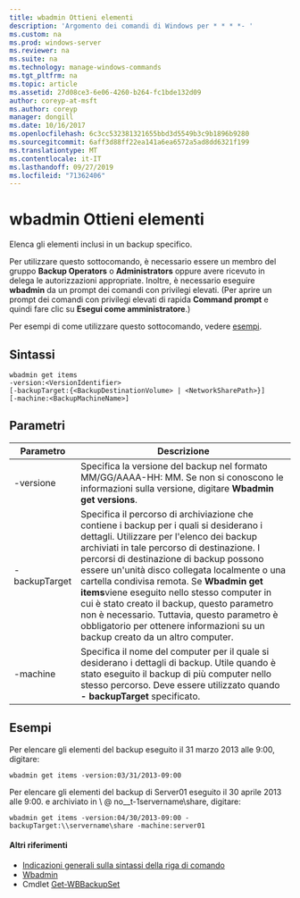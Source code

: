 ```yaml
---
title: wbadmin Ottieni elementi
description: 'Argomento dei comandi di Windows per * * * *- '
ms.custom: na
ms.prod: windows-server
ms.reviewer: na
ms.suite: na
ms.technology: manage-windows-commands
ms.tgt_pltfrm: na
ms.topic: article
ms.assetid: 27d08ce3-6e06-4260-b264-fc1bde132d09
author: coreyp-at-msft
ms.author: coreyp
manager: dongill
ms.date: 10/16/2017
ms.openlocfilehash: 6c3cc532381321655bbd3d5549b3c9b1896b9280
ms.sourcegitcommit: 6aff3d88ff22ea141a6ea6572a5ad8dd6321f199
ms.translationtype: MT
ms.contentlocale: it-IT
ms.lasthandoff: 09/27/2019
ms.locfileid: "71362406"
---
```

# <a name="wbadmin-get-items"></a>wbadmin Ottieni elementi



Elenca gli elementi inclusi in un backup specifico.

Per utilizzare questo sottocomando, è necessario essere un membro del gruppo **Backup Operators** o **Administrators** oppure avere ricevuto in delega le autorizzazioni appropriate. Inoltre, è necessario eseguire **wbadmin** da un prompt dei comandi con privilegi elevati. (Per aprire un prompt dei comandi con privilegi elevati di rapida **Command prompt** e quindi fare clic su **Esegui come amministratore**.)

Per esempi di come utilizzare questo sottocomando, vedere [esempi](#BKMK_examples).

## <a name="syntax"></a>Sintassi

```
wbadmin get items
-version:<VersionIdentifier>
[-backupTarget:{<BackupDestinationVolume> | <NetworkSharePath>}]
[-machine:<BackupMachineName>]
```

## <a name="parameters"></a>Parametri

|Parametro|Descrizione|
|---------|-----------|
|-versione|Specifica la versione del backup nel formato MM/GG/AAAA-HH: MM. Se non si conoscono le informazioni sulla versione, digitare **Wbadmin get versions**.|
|-backupTarget|Specifica il percorso di archiviazione che contiene i backup per i quali si desiderano i dettagli. Utilizzare per l'elenco dei backup archiviati in tale percorso di destinazione. I percorsi di destinazione di backup possono essere un'unità disco collegata localmente o una cartella condivisa remota. Se **Wbadmin get items**viene eseguito nello stesso computer in cui è stato creato il backup, questo parametro non è necessario. Tuttavia, questo parametro è obbligatorio per ottenere informazioni su un backup creato da un altro computer.|
|-machine|Specifica il nome del computer per il quale si desiderano i dettagli di backup. Utile quando è stato eseguito il backup di più computer nello stesso percorso. Deve essere utilizzato quando **- backupTarget** specificato.|

## <a name="BKMK_examples"></a>Esempi

Per elencare gli elementi del backup eseguito il 31 marzo 2013 alle 9:00, digitare:
```
wbadmin get items -version:03/31/2013-09:00
```
Per elencare gli elementi del backup di Server01 eseguito il 30 aprile 2013 alle 9:00. e archiviato in \\ @ no__t-1servername\share, digitare:
```
wbadmin get items -version:04/30/2013-09:00 -backupTarget:\\servername\share -machine:server01
```

#### <a name="additional-references"></a>Altri riferimenti

-   [Indicazioni generali sulla sintassi della riga di comando](command-line-syntax-key.md)
-   [Wbadmin](wbadmin.md)
-   Cmdlet [Get-WBBackupSet](https://technet.microsoft.com/library/jj902473.aspx)